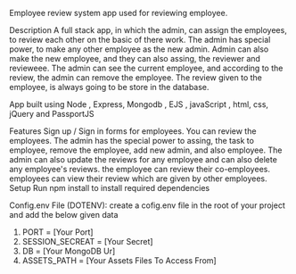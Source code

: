 Employee review system app used for reviewing employee.

Description
A full stack app, in which the admin, can assign the employees, to review each other on the basic of there work. The admin has special power, to make any other employee as the new admin. Admin can also make the new employee, and they can also assing, the reviewer and revieweee. The admin can see the current employee, and according to the review, the admin can remove the employee. The review given to the employee, is always going to be store in the database.

App built using
Node , Express, Mongodb , EJS , javaScript , html, css, jQuery and PassportJS

Features
Sign up / Sign in forms for employees.
You can review the employees.
The admin has the special power to assing, the task to employee, remove the employee, add new admin, and also employee.
The admin can also update the reviews for any employee and can also delete any employee's reviews.
the employee can review their co-employees.
employees can view their review which are given by other employees.
Setup
Run npm install to install required dependencies

Config.env File (DOTENV): create a cofig.env file in the root of your project and add the below given data

1. PORT = [Your Port]
2. SESSION_SECREAT = [Your Secret]
3. DB = [Your MongoDB Ur]
4. ASSETS_PATH = [Your Assets Files To Access From]

